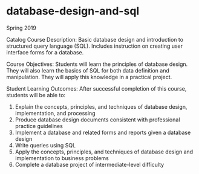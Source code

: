 # database-design-and-sql
Spring 2019

Catalog Course Description: Basic database design and introduction to structured query language
(SQL). Includes instruction on creating user interface forms for a database. 

Course Objectives: Students will learn the principles of database design. They will also learn the basics
of SQL for both data definition and manipulation. They will apply this knowledge in a practical project. 

Student Learning Outcomes:
After successful completion of this course, students will be able to:
1. Explain the concepts, principles, and techniques of database design, implementation, and
processing
2. Produce database design documents consistent with professional practice guidelines
3. Implement a database and related forms and reports given a database design
4. Write queries using SQL
5. Apply the concepts, principles, and techniques of database design and implementation to
business problems
6. Complete a database project of intermediate-level difficulty
